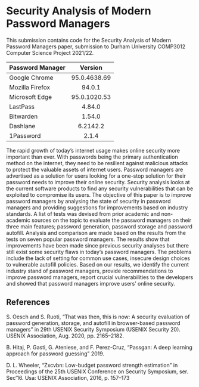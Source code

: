 # Security Analysis of Modern Password Managers

This submission contains code for the Security Analysis of Modern Password Managers paper, submission to Durham University COMP3012 Computer Science Project 2021/22.

| Password Manager |    Version   |
|------------------|:------------:|
| Google Chrome    | 95.0.4638.69 |
| Mozilla Firefox  | 94.0.1       |
| Microsoft Edge   | 95.0.1020.53 |
| LastPass         | 4.84.0       |
| Bitwarden        | 1.54.0       |
| Dashlane         | 6.2142.2     |
| 1Password        | 2.1.4        |

The rapid growth of today’s internet usage makes online security more important than ever. With passwords being the primary authentication method on the internet, they need to be resilient against malicious attacks to protect the valuable assets of internet users. Password managers are advertised as a solution for users looking for a one-stop solution for their password needs to improve their online security. Security analysis looks at the current software products to find any security vulnerabilities that can be exploited to compromise its users. The objective of this paper is to improve password managers by analysing the state of security in password managers and providing suggestions for improvements based on industry standards. A list of tests was devised from prior academic and non-academic sources on the topic to evaluate the password managers on their three main features; password generation, password storage and password autofill. Analysis and comparison are made based on the results from the tests on seven popular password managers. The results show that improvements have been made since previous security analyses but there still exist some security flaws in today’s password managers. The problems include the lack of setting for common use cases, insecure design choices to vulnerable autofill policies. Based on our results, we identify the current industry stand of password managers, provide recommendations to improve password managers, report crucial vulnerabilities to the developers and showed that password managers improve users’ online security.

## References
S. Oesch and S. Ruoti, “That was then, this is now: A security evaluation of password generation, storage, and autofill in browser-based password managers” in 29th USENIX Security Symposium (USENIX Security 20). USENIX Association, Aug. 2020, pp. 2165–2182.

B. Hitaj, P. Gasti, G. Ateniese, and F. Perez-Cruz, “Passgan: A deep learning approach for password guessing” 2019.

D. L. Wheeler, “Zxcvbn: Low-budget password strength estimation” in Proceedings of the 25th USENIX Conference on Security Symposium, ser. Sec’16. Usa: USENIX Association, 2016, p. 157–173
